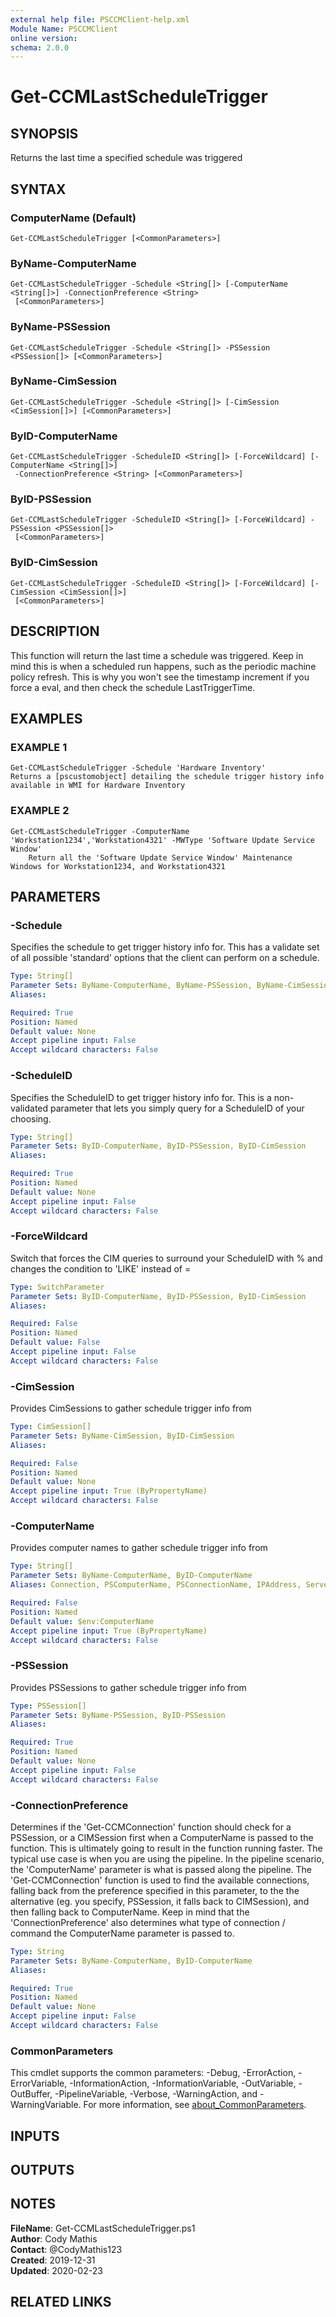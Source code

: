 ```yaml
---
external help file: PSCCMClient-help.xml
Module Name: PSCCMClient
online version:
schema: 2.0.0
---
```


# Get-CCMLastScheduleTrigger

## SYNOPSIS
Returns the last time a specified schedule was triggered

## SYNTAX

### ComputerName (Default)
```
Get-CCMLastScheduleTrigger [<CommonParameters>]
```

### ByName-ComputerName
```
Get-CCMLastScheduleTrigger -Schedule <String[]> [-ComputerName <String[]>] -ConnectionPreference <String>
 [<CommonParameters>]
```

### ByName-PSSession
```
Get-CCMLastScheduleTrigger -Schedule <String[]> -PSSession <PSSession[]> [<CommonParameters>]
```

### ByName-CimSession
```
Get-CCMLastScheduleTrigger -Schedule <String[]> [-CimSession <CimSession[]>] [<CommonParameters>]
```

### ByID-ComputerName
```
Get-CCMLastScheduleTrigger -ScheduleID <String[]> [-ForceWildcard] [-ComputerName <String[]>]
 -ConnectionPreference <String> [<CommonParameters>]
```

### ByID-PSSession
```
Get-CCMLastScheduleTrigger -ScheduleID <String[]> [-ForceWildcard] -PSSession <PSSession[]>
 [<CommonParameters>]
```

### ByID-CimSession
```
Get-CCMLastScheduleTrigger -ScheduleID <String[]> [-ForceWildcard] [-CimSession <CimSession[]>]
 [<CommonParameters>]
```

## DESCRIPTION
This function will return the last time a schedule was triggered.
Keep in mind this is when a scheduled run happens, such as the periodic machine
policy refresh.
This is why you won't see the timestamp increment if you force a eval, and then check the schedule LastTriggerTime.

## EXAMPLES

### EXAMPLE 1
```
Get-CCMLastScheduleTrigger -Schedule 'Hardware Inventory'
Returns a [pscustomobject] detailing the schedule trigger history info available in WMI for Hardware Inventory
```

### EXAMPLE 2
```
Get-CCMLastScheduleTrigger -ComputerName 'Workstation1234','Workstation4321' -MWType 'Software Update Service Window'
    Return all the 'Software Update Service Window' Maintenance Windows for Workstation1234, and Workstation4321
```

## PARAMETERS

### -Schedule
Specifies the schedule to get trigger history info for.
This has a validate set of all possible 'standard' options that the client can perform
on a schedule.

```yaml
Type: String[]
Parameter Sets: ByName-ComputerName, ByName-PSSession, ByName-CimSession
Aliases:

Required: True
Position: Named
Default value: None
Accept pipeline input: False
Accept wildcard characters: False
```

### -ScheduleID
Specifies the ScheduleID to get trigger history info for.
This is a non-validated parameter that lets you simply query for a ScheduleID of your choosing.

```yaml
Type: String[]
Parameter Sets: ByID-ComputerName, ByID-PSSession, ByID-CimSession
Aliases:

Required: True
Position: Named
Default value: None
Accept pipeline input: False
Accept wildcard characters: False
```

### -ForceWildcard
Switch that forces the CIM queries to surround your ScheduleID with % and changes the condition to 'LIKE' instead of =

```yaml
Type: SwitchParameter
Parameter Sets: ByID-ComputerName, ByID-PSSession, ByID-CimSession
Aliases:

Required: False
Position: Named
Default value: False
Accept pipeline input: False
Accept wildcard characters: False
```

### -CimSession
Provides CimSessions to gather schedule trigger info from

```yaml
Type: CimSession[]
Parameter Sets: ByName-CimSession, ByID-CimSession
Aliases:

Required: False
Position: Named
Default value: None
Accept pipeline input: True (ByPropertyName)
Accept wildcard characters: False
```

### -ComputerName
Provides computer names to gather schedule trigger info from

```yaml
Type: String[]
Parameter Sets: ByName-ComputerName, ByID-ComputerName
Aliases: Connection, PSComputerName, PSConnectionName, IPAddress, ServerName, HostName, DNSHostName

Required: False
Position: Named
Default value: $env:ComputerName
Accept pipeline input: True (ByPropertyName)
Accept wildcard characters: False
```

### -PSSession
Provides PSSessions to gather schedule trigger info from

```yaml
Type: PSSession[]
Parameter Sets: ByName-PSSession, ByID-PSSession
Aliases:

Required: True
Position: Named
Default value: None
Accept pipeline input: False
Accept wildcard characters: False
```

### -ConnectionPreference
Determines if the 'Get-CCMConnection' function should check for a PSSession, or a CIMSession first when a ComputerName
is passed to the function.
This is ultimately going to result in the function running faster.
The typical use case is
when you are using the pipeline.
In the pipeline scenario, the 'ComputerName' parameter is what is passed along the 
pipeline.
The 'Get-CCMConnection' function is used to find the available connections, falling back from the preference
specified in this parameter, to the the alternative (eg.
you specify, PSSession, it falls back to CIMSession), and then 
falling back to ComputerName.
Keep in mind that the 'ConnectionPreference' also determines what type of connection / command
the ComputerName parameter is passed to.

```yaml
Type: String
Parameter Sets: ByName-ComputerName, ByID-ComputerName
Aliases:

Required: True
Position: Named
Default value: None
Accept pipeline input: False
Accept wildcard characters: False
```

### CommonParameters
This cmdlet supports the common parameters: -Debug, -ErrorAction, -ErrorVariable, -InformationAction, -InformationVariable, -OutVariable, -OutBuffer, -PipelineVariable, -Verbose, -WarningAction, and -WarningVariable. For more information, see [about_CommonParameters](http://go.microsoft.com/fwlink/?LinkID=113216).

## INPUTS

## OUTPUTS

## NOTES

**FileName**:    Get-CCMLastScheduleTrigger.ps1  
**Author**:      Cody Mathis  
**Contact**:     @CodyMathis123  
**Created**:     2019-12-31  
**Updated**:     2020-02-23  

## RELATED LINKS
